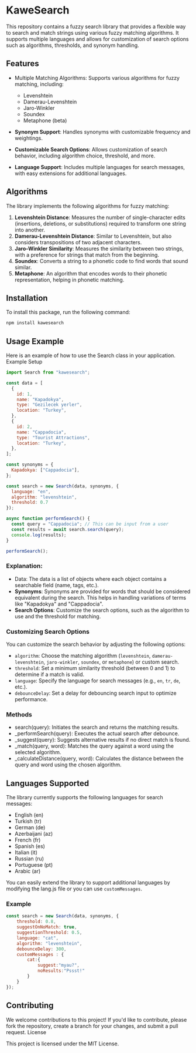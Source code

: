 # KaweSearch

This repository contains a fuzzy search library that provides a flexible way to search and match strings using various fuzzy matching algorithms. It supports multiple languages and allows for customization of search options such as algorithms, thresholds, and synonym handling.

## Features

- Multiple Matching Algorithms: Supports various algorithms for fuzzy matching, including:
    - Levenshtein
    - Damerau-Levenshtein
    - Jaro-Winkler
    - Soundex
    - Metaphone (beta)

- **Synonym Support**: Handles synonyms with customizable frequency and weightings.
- **Customizable Search Options**: Allows customization of search behavior, including algorithm choice, threshold, and more.
- **Language Support**: Includes multiple languages for search messages, with easy extensions for additional languages.

## Algorithms

The library implements the following algorithms for fuzzy matching:

1. **Levenshtein Distance**: Measures the number of single-character edits (insertions, deletions, or substitutions) required to transform one string into another.
2. **Damerau-Levenshtein Distance**: Similar to Levenshtein, but also considers transpositions of two adjacent characters.
3. **Jaro-Winkler Similarity**: Measures the similarity between two strings, with a preference for strings that match from the beginning.
4. **Soundex**: Converts a string to a phonetic code to find words that sound similar.
5. **Metaphone**: An algorithm that encodes words to their phonetic representation, helping in phonetic matching.

## Installation

To install this package, run the following command:

```sh
npm install kawesearch
```

## Usage Example

Here is an example of how to use the Search class in your application.
Example Setup
```js
import Search from "kawesearch";

const data = [
  {
    id: 1,
    name: "Kapadokya",
    type: "Gezilecek yerler",
    location: "Turkey",
  },
  {
    id: 2,
    name: "Cappadocia",
    type: "Tourist Attractions",
    location: "Turkey",
  },
];

const synonyms = {
  Kapadokya: ["Cappadocia"],
};

const search = new Search(data, synonyms, {
  language: "en", 
  algorithm: "levenshtein",
  threshold: 0.7
});

async function performSearch() {
  const query = "Cappadocia"; // This can be input from a user
  const results = await search.search(query);
  console.log(results);
}

performSearch();
```
### Explanation:

- Data: The data is a list of objects where each object contains a searchable field (name, tags, etc.).
- **Synonyms**: Synonyms are provided for words that should be considered equivalent during the search. This helps in handling variations of terms like "Kapadokya" and "Cappadocia".
- **Search Options**: Customize the search options, such as the algorithm to use and the threshold for matching.

### Customizing Search Options

You can customize the search behavior by adjusting the following options:

- `algorithm`: Choose the matching algorithm (`levenshtein`, `damerau-levenshtein`, `jaro-winkler`, `soundex`, or `metaphone`) or custom search.
- `threshold`: Set a minimum similarity threshold (between 0 and 1) to determine if a match is valid.
- `language`: Specify the language for search messages (e.g., `en`, `tr`, `de`, etc.).
- `debounceDelay`: Set a delay for debouncing search input to optimize performance.

### Methods
- search(query): Initiates the search and returns the matching results.
- _performSearch(query): Executes the actual search after debounce.
- _suggest(query): Suggests alternative results if no direct match is found.
- _match(query, word): Matches the query against a word using the selected algorithm.
- _calculateDistance(query, word): Calculates the distance between the query and word using the chosen algorithm.

## Languages Supported

The library currently supports the following languages for search messages:

- English (en)
- Turkish (tr)
- German (de)
- Azerbaijani (az)
- French (fr)
- Spanish (es)
- Italian (it)
- Russian (ru)
- Portuguese (pt)
- Arabic (ar)

You can easily extend the library to support additional languages by modifying the lang.js file or you can use `customMessages`.

### Example
```js
const search = new Search(data, synonyms, {
    threshold: 0.8,
    suggestOnNoMatch: true,
    suggestionThreshold: 0.5,
    language: "cat",
    algorithm: "levenshtein",
    debounceDelay: 300,
    customMessages : {
        cat:{
            suggest:"myau?",
            noResults:"Pssst!"
        }
    }
});
```
## Contributing 
We welcome contributions to this project! If you'd like to contribute, please fork the repository, create a branch for your changes, and submit a pull request.
License

This project is licensed under the MIT License.
